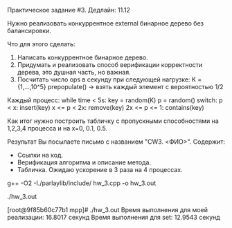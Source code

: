 Практическое задание #3.
Дедлайн: 11.12

Нужно реализовать конкуррентное external бинарное дерево без балансировки.

Что для этого сделать:
1. Написать конкуррентное бинарное дерево.
2. Придумать и реализовать способ верификации корректности дерева, это душная часть, но важная.
3. Посчитать число ops в секунду при следующей нагрузке:
  K = {1,...,10^5}
  prepopulate() -> взять каждый элемент с вероятностью 1/2

  Каждый процесс:
  while time < 5s:
    key = random(K)
    p = random()
    switch:
        p < x: insert(key)
        x <= p < 2x: remove(key)
        2x <= p <= 1: contains(key)

Как итог нужно построить табличку с пропускными способностями на 1,2,3,4 процесса и на x=0, 0.1, 0.5.

Результат Вы посылаете письмо с названием "CW3. <ФИО>". Содержит:
  - Ссылки на код.
  - Верификация алгоритма и описание метода.
  - Табличка. Ожидаю ускорение в 3 раза на 4 процессах.


  g++ -O2 -I./parlaylib/include/ hw_3.cpp -o hw_3.out

  ./hw_3.out

[root@9f85b60c77b1 mpp]# ./hw_3.out 
Время выполнения для моей реализации: 16.8017 секунд
Время выполнения для set: 12.9543 секунд